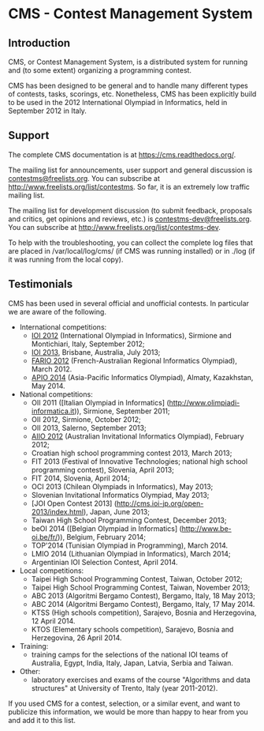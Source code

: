 CMS - Contest Management System
=================================


Introduction
------------

CMS, or Contest Management System, is a distributed system for running
and (to some extent) organizing a programming contest.

CMS has been designed to be general and to handle many different types
of contests, tasks, scorings, etc. Nonetheless, CMS has been
explicitly build to be used in the 2012 International Olympiad in
Informatics, held in September 2012 in Italy.


Support
-------

The complete CMS documentation is at <https://cms.readthedocs.org/>.

The mailing list for announcements, user support and general discussion
is <contestms@freelists.org>. You can subscribe at
<http://www.freelists.org/list/contestms>. So far, it is an extremely
low traffic mailing list.

The mailing list for development discussion (to submit feedback,
proposals and critics, get opinions and reviews, etc.) is
<contestms-dev@freelists.org>. You can subscribe at
<http://www.freelists.org/list/contestms-dev>.

To help with the troubleshooting, you can collect the complete log
files that are placed in /var/local/log/cms/ (if CMS was running
installed) or in ./log (if it was running from the local copy).


Testimonials
------------

CMS has been used in several official and unofficial contests. In
particular we are aware of the following.

- International competitions:
    - [IOI 2012](http://www.ioi2012.org) (International Olympiad in
      Informatics), Sirmione and Montichiari, Italy, September 2012;
    - [IOI 2013](http://www.ioi2013.org), Brisbane, Australia, July
      2013;
    - [FARIO 2012](http://orac.amt.edu.au/fario/fario12results.html)
      (French-Australian Regional Informatics Olympiad), March 2012.
    - [APIO 2014](http://olympiads.kz/apio2014/) (Asia-Pacific
      Informatics Olympiad), Almaty, Kazakhstan, May 2014.
- National competitions:
    - OII 2011 ([Italian Olympiad in Informatics]
      (http://www.olimpiadi-informatica.it)), Sirmione, September
      2011;
    - OII 2012, Sirmione, October 2012;
    - OII 2013, Salerno, September 2013;
    - [AIIO 2012](http://orac.amt.edu.au/aiio/aiio12results.html)
      (Australian Invitational Informatics Olympiad), February 2012;
    - Croatian high school programming contest 2013, March 2013;
    - FIT 2013 (Festival of Innovative Technologies; national high school
      programming contest), Slovenia, April 2013;
    - FIT 2014, Slovenia, April 2014;
    - OCI 2013 (Chilean Olympiads in Informatics), May 2013;
    - Slovenian Invitational Informatics Olympiad, May 2013;
    - [JOI Open Contest 2013]
      (http://cms.ioi-jp.org/open-2013/index.html), Japan, June 2013;
    - Taiwan High School Programming Contest, December 2013;
    - beOI 2014 ([Belgian Olympiad in Informatics]
      (http://www.be-oi.be/fr/)), Belgium, February 2014;
    - TOP'2014 (Tunisian Olympiad in Programming), March 2014.
    - LMIO 2014 (Lithuanian Olympiad in Informatics), March 2014;
    - Argentinian IOI Selection Contest, April 2014.
- Local competitions:
    - Taipei High School Programming Contest, Taiwan, October 2012;
    - Taipei High School Programming Contest, Taiwan, November 2013;
    - ABC 2013 (Algoritmi Bergamo Contest), Bergamo, Italy, 18 May
      2013;
    - ABC 2014 (Algoritmi Bergamo Contest), Bergamo, Italy, 17 May
      2014.
    - KTSS (High schools competition), Sarajevo, Bosnia and Herzegovina, 12 April 2014.
    - KTOS (Elementary schools competition), Sarajevo, Bosnia and Herzegovina, 26 April 2014.
- Training:
    - training camps for the selections of the national IOI teams of
      Australia, Egypt, India, Italy, Japan, Latvia, Serbia and Taiwan.
- Other:
    - laboratory exercises and exams of the course "Algorithms and
      data structures" at University of Trento, Italy (year
      2011-2012).

If you used CMS for a contest, selection, or a similar event, and want
to publicize this information, we would be more than happy to hear
from you and add it to this list.
